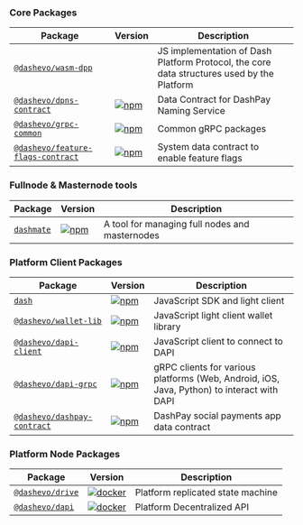 ### Core Packages

| Package                                                               | Version | Description |
|-----------------------------------------------------------------------|---------|-------------|
| [`@dashevo/wasm-dpp`](/packages/wasm-dpp)                             |  | JS implementation of Dash Platform Protocol, the core data structures used by the Platform |
| [`@dashevo/dpns-contract`](/packages/dpns-contract)                   | [![npm](https://img.shields.io/npm/v/@dashevo/dpns-contract.svg?maxAge=3600)](https://www.npmjs.com/package/@dashevo/dpns-contract) | Data Contract for DashPay Naming Service |
| [`@dashevo/grpc-common`](/packages/js-grpc-common)                    | [![npm](https://img.shields.io/npm/v/@dashevo/grpc-common.svg?maxAge=3600)](https://www.npmjs.com/package/@dashevo/grpc-common) | Common gRPC packages |
| [`@dashevo/feature-flags-contract`](/packages/feature-flags-contract) | [![npm](https://img.shields.io/npm/v/@dashevo/feature-flags-contract.svg?maxAge=3600)](https://www.npmjs.com/package/@dashevo/feature-flags-contract) | System data contract to enable feature flags |

### Fullnode & Masternode tools

| Package | Version | Description |
|---------|---------|-------------|
| [`dashmate`](/packages/dashmate) | [![npm](https://img.shields.io/npm/v/dashmate.svg?maxAge=3600)](https://www.npmjs.com/package/dashmate) | A tool for managing full nodes and masternodes |

### Platform Client Packages

| Package | Version | Description |
|---------|---------|-------------|
| [`dash`](/packages/js-dash-sdk) | [![npm](https://img.shields.io/npm/v/dash.svg?maxAge=3600)](https://www.npmjs.com/package/dash) | JavaScript SDK and light client |
| [`@dashevo/wallet-lib`](/packages/wallet-lib) | [![npm](https://img.shields.io/npm/v/@dashevo/wallet-lib.svg?maxAge=3600)](https://www.npmjs.com/package/@dashevo/wallet-lib) | JavaScript light client wallet library |
| [`@dashevo/dapi-client`](/packages/js-dapi-client) | [![npm](https://img.shields.io/npm/v/@dashevo/dapi-client.svg?maxAge=3600)](https://www.npmjs.com/package/@dashevo/js-dapi-client) | JavaScript client to connect to DAPI |
| [`@dashevo/dapi-grpc`](/packages/dapi-grpc) | [![npm](https://img.shields.io/npm/v/@dashevo/dapi-grpc.svg?maxAge=3600)](https://www.npmjs.com/package/@dashevo/dapi-grpc) | gRPC clients for various platforms (Web, Android, iOS, Java, Python) to interact with DAPI |
| [`@dashevo/dashpay-contract`](/packages/dashpay-contract) | [![npm](https://img.shields.io/npm/v/@dashevo/dashpay-contract.svg?maxAge=3600)](https://www.npmjs.com/package/@dashevo/dashpay-contract) | DashPay social payments app data contract |

### Platform Node Packages

| Package | Version | Description |
|---------|---------|-------------|
| [`@dashevo/drive`](/packages/js-drive) | [![docker](https://img.shields.io/docker/v/dashpay/drive?label=docker&&maxAge=3600)](https://hub.docker.com/r/dashpay/drive) | Platform replicated state machine |
| [`@dashevo/dapi`](/packages/dapi) | [![docker](https://img.shields.io/docker/v/dashpay/dapi?label=docker&maxAge=3600)](https://hub.docker.com/r/dashpay/dapi) | Platform Decentralized API |

